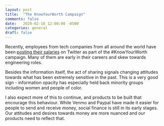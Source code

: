 ```yaml
---
layout: post
title:  "The KnowYourWorth Campaign"
comments: false
date:   2020-02-16 12:00:00 -0500
categories: general
draft: false
---
```


Recently, employees from tech companies from all around the world have been [posting their salaries](https://twitter.com/hashtag/KnowYourWorth) on Twitter as part of the #KnowYourWorth campaign. Many of them are early in their careers and skew towards engineering roles. 

Besides the information itself, the act of sharing signals changing attitudes towards what has been extremely sensitive in the past. This is a very good sign - information opacity has especially held back minority groups including women and people of color.

I also expect more of this to continue, and products to be built that encourage this behaviour. While Venmo and Paypal have made it easier for people to send and receive money, social finance is still in its early stages. Our attitudes and desires towards money are more nuanced and our products need to reflect that.